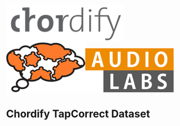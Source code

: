 ![](img/Chordify.png)![](img/tagtraum_industries.png)![](img/AudioLabs.png)

# Chordify TapCorrect Dataset